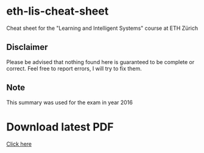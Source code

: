 # eth-lis-cheat-sheet
Cheat sheet for the "Learning and Intelligent Systems" course at ETH Zürich

## Disclaimer
Please be advised that nothing found here is guaranteed to be complete or correct. Feel free to report errors, I will try to fix them.

## Note
This summary was used for the exam in year 2016

# Download latest PDF
[Click here](https://github.com/ndrizza/eth-lis-cheat-sheet/blob/master/document.pdf)
